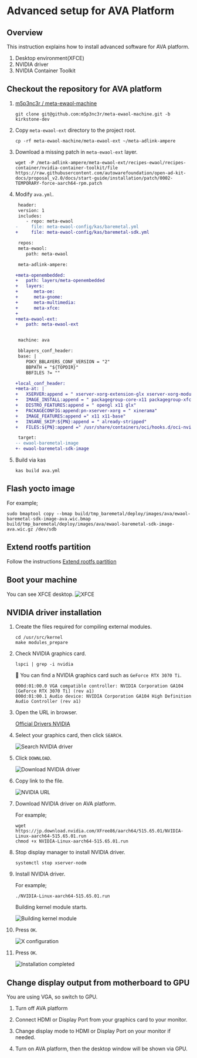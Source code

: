 # Advanced setup for AVA Platform

## Overview

This instruction explains how to install advanced software for AVA platform.

1. Desktop environment(XFCE)
1. NVIDIA driver
1. NVIDIA Container Toolkit

## Checkout the repository for AVA platform

1. [m5p3nc3r / meta-ewaol-machine](https://github.com/m5p3nc3r/meta-ewaol-machine)

   ```console
   git clone git@github.com:m5p3nc3r/meta-ewaol-machine.git -b kirkstone-dev
   ```

1. Copy `meta-ewaol-ext` directory to the project root.

   ```console
   cp -rf meta-ewaol-machine/meta-ewaol-ext ~/meta-adlink-ampere
   ```

1. Download a missing patch in `meta-ewaol-ext` layer.

   ```console
   wget -P /meta-adlink-ampere/meta-ewaol-ext/recipes-ewaol/recipes-container/nvidia-container-toolkit/file https://raw.githubusercontent.com/autowarefoundation/open-ad-kit-docs/proposal_v2.0/docs/start-guide/installation/patch/0002-TEMPORARY-force-aarch64-rpm.patch
   ```

1. Modify `ava.yml`.

   ```diff
    header:
    version: 1
    includes:
       - repo: meta-ewaol
   -     file: meta-ewaol-config/kas/baremetal.yml
   +     file: meta-ewaol-config/kas/baremetal-sdk.yml

    repos:
    meta-ewaol:
       path: meta-ewaol

    meta-adlink-ampere:

   +meta-openembedded:
   +   path: layers/meta-openembedded
   +   layers:
   +      meta-oe:
   +      meta-gnome:
   +      meta-multimedia:
   +      meta-xfce:
   +
   +meta-ewaol-ext:
   +   path: meta-ewaol-ext  


    machine: ava

    bblayers_conf_header:
    base: |
       POKY_BBLAYERS_CONF_VERSION = "2"
       BBPATH = "${TOPDIR}"
       BBFILES ?= ""

   +local_conf_header:
   +meta-at: |
   +   XSERVER:append = " xserver-xorg-extension-glx xserver-xorg-module-libwfb xserver-xorg-module-exa"
   +   IMAGE_INSTALL:append = " packagegroup-core-x11 packagegroup-xfce-base acpid xf86-video-modesetting mesa-demos nvidia-container-toolkit"
   +   DISTRO_FEATURES:append = " opengl x11 glx"
   +   PACKAGECONFIG:append:pn-xserver-xorg = " xinerama"
   +   IMAGE_FEATURES:append =" x11 x11-base"
   +   INSANE_SKIP:${PN}:append = " already-stripped"
   +   FILES:${PN}:append =" /usr/share/containers/oci/hooks.d/oci-nvidia-hook.json"

    target:
   -- ewaol-baremetal-image
   +- ewaol-baremetal-sdk-image
   ```

1. Build via kas

   ```console
   kas build ava.yml
   ```

## Flash yocto image

For example;

```console
sudo bmaptool copy --bmap build/tmp_baremetal/deploy/images/ava/ewaol-baremetal-sdk-image-ava.wic.bmap build/tmp_baremetal/deploy/images/ava/ewaol-baremetal-sdk-image-ava.wic.gz /dev/sdb
```

## Extend rootfs partition

Follow the instructions [Extend rootfs partition](extend-rootfs.md)

## Boot your machine

You can see XFCE desktop.
![XFCE](./images/advanced-setup-setup-ava/xfce.png)

## NVIDIA driver installation

1. Create the files required for compiling external modules.

   ```console
   cd /usr/src/kernel
   make modules_prepare
   ```

1. Check NVIDIA graphics card.

   ```console
   lspci | grep -i nvidia
   ```

   :speech_balloon: You can find a NVIDIA graphics card such as `GeForce RTX 3070 Ti`.

   ```console
   000d:01:00.0 VGA compatible controller: NVIDIA Corporation GA104 [GeForce RTX 3070 Ti] (rev a1)
   000d:01:00.1 Audio device: NVIDIA Corporation GA104 High Definition Audio Controller (rev a1)
   ```

1. Open the URL in browser.

   [Official Drivers NVIDIA](https://www.nvidia.co.jp/Download/index.aspx)

1. Select your graphics card, then click `SEARCH`.

   ![Search NVIDIA driver](./images/advanced-setup-setup-ava/nvidia-driver-search.png)

1. Click `DOWNLOAD`.

   ![Download NVIDIA driver](./images/advanced-setup-setup-ava/nvidia-driver-download.png)

1. Copy link to the file.

   ![NVIDIA URL](./images/advanced-setup-setup-ava/nvidia-driver-copy-url.png)

1. Download NVIDIA driver on AVA platform.

   For example;

   ```console
   wget https://jp.download.nvidia.com/XFree86/aarch64/515.65.01/NVIDIA-Linux-aarch64-515.65.01.run
   chmod +x NVIDIA-Linux-aarch64-515.65.01.run
   ```

1. Stop display manager to install NVIDIA driver.

   ```console
   systemctl stop xserver-nodm
   ```

1. Install NVIDIA driver.

   For example;

   ```console
   ./NVIDIA-Linux-aarch64-515.65.01.run
   ```

   Building kernel module starts.

   ![Building kernel module](./images/advanced-setup-setup-ava/nvidia-driver-building.png)

1. Press `OK`.

   ![X configuration](./images/advanced-setup-setup-ava/nvidia-driver-x-configuration.png)

1. Press `OK`.

   ![Installation completed](./images/advanced-setup-setup-ava/nvidia-driver-completed.png)

## Change display output from motherboard to GPU

You are using VGA, so switch to GPU.

1. Turn off AVA platform

1. Connect HDMI or Display Port from your graphics card to your monitor.

1. Change display mode to HDMI or Display Port on your monitor if needed.

1. Turn on AVA platform, then the desktop window will be shown via GPU.
